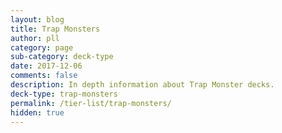 ```yaml
---
layout: blog
title: Trap Monsters
author: pll
category: page
sub-category: deck-type
date: 2017-12-06
comments: false
description: In depth information about Trap Monster decks.
deck-type: trap-monsters
permalink: /tier-list/trap-monsters/ 
hidden: true
---
```








